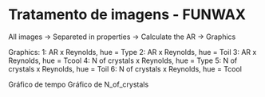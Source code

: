# Tratamento de imagens - FUNWAX
All images -> Separeted in properties -> Calculate the AR -> Graphics

Graphics:
1: AR x Reynolds, hue = Type
2: AR x Reynolds, hue = Toil
3: AR x Reynolds, hue = Tcool
4: N of crystals x Reynolds, hue = Type
5: N of crystals x Reynolds, hue = Toil
6: N of crystals x Reynolds, hue = Tcool

Gráfico de tempo
Gráfico de N_of_crystals

